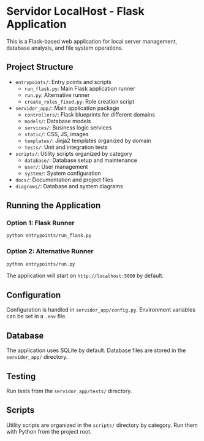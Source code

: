 # Servidor LocalHost - Flask Application

This is a Flask-based web application for local server management, database analysis, and file system operations.

## Project Structure

- `entrypoints/`: Entry points and scripts
  - `run_flask.py`: Main Flask application runner
  - `run.py`: Alternative runner
  - `create_roles_fixed.py`: Role creation script
- `servidor_app/`: Main application package
  - `controllers/`: Flask blueprints for different domains
  - `models/`: Database models
  - `services/`: Business logic services
  - `static/`: CSS, JS, images
  - `templates/`: Jinja2 templates organized by domain
  - `tests/`: Unit and integration tests
- `scripts/`: Utility scripts organized by category
  - `database/`: Database setup and maintenance
  - `user/`: User management
  - `system/`: System configuration
- `docs/`: Documentation and project files
- `diagrams/`: Database and system diagrams

## Running the Application

### Option 1: Flask Runner
```bash
python entrypoints/run_flask.py
```

### Option 2: Alternative Runner
```bash
python entrypoints/run.py
```

The application will start on `http://localhost:5000` by default.

## Configuration

Configuration is handled in `servidor_app/config.py`. Environment variables can be set in a `.env` file.

## Database

The application uses SQLite by default. Database files are stored in the `servidor_app/` directory.

## Testing

Run tests from the `servidor_app/tests/` directory.

## Scripts

Utility scripts are organized in the `scripts/` directory by category. Run them with Python from the project root.
